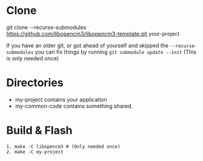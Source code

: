
# Clone
git clone --recurse-submodules https://github.com/libopencm3/libopencm3-template.git your-project

If you have an older git, or got ahead of yourself and skipped the ```--recurse-submodules```
you can fix things by running ```git submodule update --init``` (This is only needed once)

# Directories
* my-project contains your application
* my-common-code contains something shared.

# Build & Flash
    1. make -C libopencm3 # (Only needed once)
    2. make -C my-project


